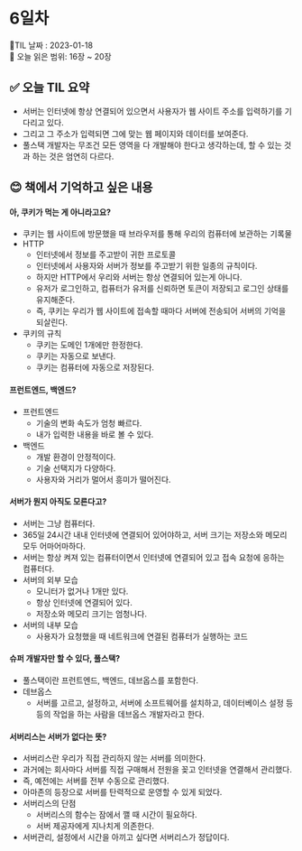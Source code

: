 # 6일차
🌳TIL 날짜 : 2023-01-18 <br>
🔖 오늘 읽은 범위: 16장 ~ 20장

## ✅ 오늘 TIL 요약
- 서버는 인터넷에 항상 연결되어 있으면서 사용자가 웹 사이트 주소를 입력하기를 기다리고 있다. 
- 그리고 그 주소가 입력되면 그에 맞는 웹 페이지와 데이터를 보여준다.
- 풀스택 개발자는 무조건 모든 영역을 다 개발해야 한다고 생각하는데, 할 수 있는 것과 하는 것은 엄연히 다르다.

## 😊 책에서 기억하고 싶은 내용
#### 아, 쿠키가 먹는 게 아니라고요?
- 쿠키는 웹 사이트에 방문했을 때 브라우저를 통해 우리의 컴퓨터에 보관하는 기록물
- HTTP
    - 인터넷에서 정보를 주고받이 귀한 프로토콜
    - 인터넷에서 사용자와 서버가 정보를 주고받기 위한 일종의 규칙이다.
    - 하지만 HTTP에서 우리와 서버는 항상 연결되어 있는게 아니다.
    - 유저가 로그인하고, 컴퓨터가 유저를 신뢰하면 토큰이 저장되고 로그인 상태를 유지해준다.
    - 즉, 쿠키는 우리가 웹 사이트에 접속할 때마다 서버에 전송되어 서버의 기억을 되살린다.
- 쿠키의 규칙
    - 쿠키는 도메인 1개에만 한정한다.
    - 쿠키는 자동으로 보낸다.
    - 쿠키는 컴퓨터에 자동으로 저장된다.

#### 프런트엔드, 백엔드?
- 프런트엔드
    - 기술의 변화 속도가 엄청 빠르다.
    - 내가 입력한 내용을 바로 볼 수 있다.
- 백엔드
    - 개발 환경이 안정적이다.
    - 기술 선택지가 다양하다.
    - 사용자와 거리가 멀어서 흥미가 떨어진다.

#### 서버가 뭔지 아직도 모른다고?
- 서버는 그냥 컴퓨터다.
- 365일 24시간 내내 인터넷에 연결되어 있어야하고, 서버 크기는 저장소와 메모리 모두 어마어마하다.
- 서버는 항상 켜져 있는 컴퓨터이면서 인터넷에 연결되어 있고 접속 요청에 응하는 컴퓨터다.
- 서버의 외부 모습
    - 모니터가 없거나 1개만 있다.
    - 항상 인터넷에 연결되어 있다.
    - 저장소와 메모리 크기는 엄청나다.
- 서버의 내부 모습
    - 사용자가 요청했을 때 네트워크에 연결된 컴퓨터가 실행하는 코드

#### 슈퍼 개발자만 할 수 있다, 풀스택?
- 풀스택이란 프런트엔드, 백엔드, 데브옵스를 포함한다.
- 데브옵스
    - 서버를 고르고, 설정하고, 서버에 소프트웨어를 설치하고, 데이터베이스 설정 등등의 작업을 하는 사람을 데브옵스 개발자라고 한다.

#### 서버리스는 서버가 없다는 뜻?
- 서버리스란 우리가 직접 관리하지 않는 서버를 의미한다.
- 과거에는 회사마다 서버를 직접 구매해서 전원을 꽂고 인터넷을 연결해서 관리했다.
- 즉, 예전에는 서버를 전부 수동으로 관리했다.
- 아마존의 등장으로 서버를 탄력적으로 운영할 수 있게 되었다.
- 서버리스의 단점
    - 서버리스의 함수는 잠에서 깰 때 시간이 필요하다.
    - 서버 제공자에게 지나치게 의존한다.
- 서버관리, 설정에서 시간을 아끼고 싶다면 서버리스가 정답이다.
